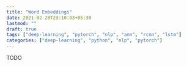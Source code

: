 ```yaml
---
title: "Word Embeddings"
date: 2021-02-28T23:10:03+05:30
lastmod: ""
draft: true
tags: ["deep-learning", "pytorch", "nlp", "ann", "rcnn", "lstm"]
categories: ["deep-learning", "python", "nlp", "pytorch"]
---
```


TODO
